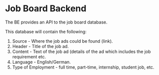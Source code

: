# Job Board Backend

The BE provides an API to the job board database. 

This database will contain the following:
1. Source - Where the job ads could be found (link).
2. Header - Title of the job ad.
3. Content - Text of the job ad (details of the ad which includes the job requirement etc.
4. Language - English/German.
5. Type of Employment - full time, part-time, internship, student job, etc.
